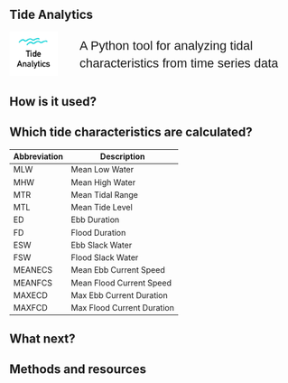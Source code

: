 ## Tide Analytics

<div style="display: flex; align-items: center; gap: 10px;">
  <div>
    <img src="images/tide_analytics_logo.png" alt="Tide Analytics Logo" style="width: 75%; max-width: 200px;">
  </div>
  <div style="font-family: Arial, sans-serif; font-size: 22px; line-height: 1.4;">
    A Python tool for analyzing tidal characteristics from time series data
  </div>
</div>

## How is it used?

## Which tide characteristics are calculated?

| Abbreviation | Description              |
|--------------|--------------------------|
| MLW          | Mean Low Water           |
| MHW          | Mean High Water          |
| MTR          | Mean Tidal Range         |
| MTL          | Mean Tide Level          |
| ED           | Ebb Duration             |
| FD           | Flood Duration           |
| ESW          | Ebb Slack Water          |
| FSW          | Flood Slack Water        |
| MEANECS      | Mean Ebb Current Speed        |
| MEANFCS      | Mean Flood Current Speed      |
| MAXECD       | Max Ebb Current Duration     |
| MAXFCD       | Max Flood Current Duration   |


## What next?

## Methods and resources


